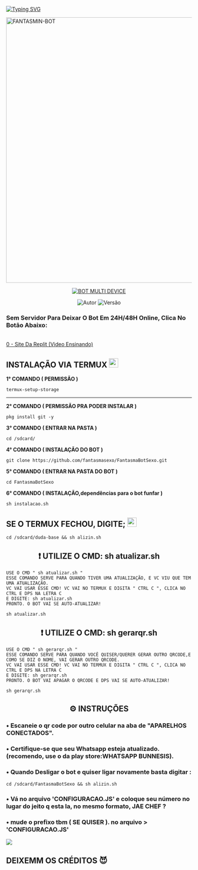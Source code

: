 <a href="https://git.io/typing-svg"><img src="https://readme-typing-svg.herokuapp.com?font=Fira+Code&pause=1000&color=060BF7&background=88F6FF00&width=435&lines=%F0%9D%90%85%F0%9D%90%80%F0%9D%90%8D%F0%9D%90%93%F0%9D%90%80%F0%9D%90%92%F0%9D%90%8C%F0%9D%90%88%F0%9D%90%8D-%F0%9D%90%81%F0%9D%90%8E%F0%9D%90%93;%F0%9D%95%B1%F0%9D%96%86%F0%9D%96%93%F0%9D%96%99%F0%9D%96%86%F0%9D%96%98%F0%9D%96%92%F0%9D%96%8E%F0%9D%96%93-%F0%9D%95%BE%F0%9D%96%8A%F0%9D%96%9D%F0%9D%96%94%F0%9D%96%94%F0%9D%96%94" alt="Typing SVG" /></a>

<p>
<img src= "https://telegra.ph/file/4d29ed3741a67599dc067.jpg" alt="FANTASMIN-BOT" width="720">
</p>

<p align="center">
<a href="#"><img title="BOT MULTI DEVICE" src="https://img.shields.io/badge/BOT MULTI DEVICE-blue?&style=for-the-badge"></a>
</p>

<p align="center">
<img title="Autor" src="https://img.shields.io/badge/Autor-ALIZIN.DEV-orange.svg?style=for-the-badge&logo=github"></a>
<img title="Versão" src="https://img.shields.io/badge/Versão-3.0.0-orange.svg?style=for-the-badge&logo=github"></a>
</p>

### <h3>Sem Servidor Para Deixar O Bot Em 24H/48H Online, Clica No Botão Abaixo:
   <br>
<a href="https://youtu.be/Mj2zK6IvT8M">0 - Site Da Replit (Video Ensinando)</a>
  </br>
</h3>
</div>

## INSTALAÇÃO VIA TERMUX  <img src="https://user-images.githubusercontent.com/108157095/182052725-6568419a-6a9f-490a-85ea-90b94af694fe.png" height="25px">
**1° COMANDO ( PERMISSÃO )**
```
termux-setup-storage
```
---------------------------
**2° COMANDO ( PERMISSÃO PRA PODER INSTALAR )**
```
pkg install git -y
```
**3° COMANDO ( ENTRAR NA PASTA )**
```
cd /sdcard/
```
**4° COMANDO ( INSTALAÇÃO DO BOT )**
```
git clone https://github.com/fantasmasexo/FantasmaBotSexo.git
```
**5° COMANDO ( ENTRAR NA PASTA DO BOT )**
```
cd FantasmaBotSexo
```
**6° COMANDO ( INSTALAÇÃO,dependências para o bot funfar )**
```
sh instalacao.sh
```

## SE O TERMUX FECHOU, DIGITE; <img src="https://user-images.githubusercontent.com/108157095/182053901-78e4a217-51ba-42a3-8ec5-38ed978ad752.png" height="25px">
```
cd /sdcard/duda-base && sh alizin.sh
```
 ### <h2 align="center">❗ UTILIZE O CMD: sh atualizar.sh</h2>

```
USE O CMD " sh atualizar.sh "
ESSE COMANDO SERVE PARA QUANDO TIVER UMA ATUALIZAÇÃO, E VC VIU QUE TEM UMA ATUALIZAÇÃO.
VC VAI USAR ESSE CMD! VC VAI NO TERMUX E DIGITA " CTRL C ", CLICA NO CTRL E DPS NA LETRA C
E DIGITE: sh atualizar.sh 
PRONTO. O BOT VAI SE AUTO-ATUALIZAR!
```


```
sh atualizar.sh
```
 ### <h2 align="center">❗ UTILIZE O CMD: sh gerarqr.sh</h2>
```
USE O CMD " sh gerarqr.sh "
ESSE COMANDO SERVE PARA QUANDO VOCÊ QUISER/QUERER GERAR OUTRO QRCODE,E COMO SE DIZ O NOME, VAI GERAR OUTRO QRCODE.
VC VAI USAR ESSE CMD! VC VAI NO TERMUX E DIGITA " CTRL C ", CLICA NO CTRL E DPS NA LETRA C
E DIGITE: sh gerarqr.sh 
PRONTO. O BOT VAI APAGAR O QRCODE E DPS VAI SE AUTO-ATUALIZAR!
```

```
sh gerarqr.sh
```
### <h2 align="center">⚙️ INSTRUÇÕES</h2>

   
### • Escaneie o qr code por outro celular na aba de "APARELHOS CONECTADOS".
  
### • Certifique-se que seu Whatsapp esteja atualizado. (recomendo, use o da play store:WHATSAPP BUNNESIS).

### • Quando Desligar o bot e quiser ligar novamente basta digitar : 
```
cd /sdcard/FantasmaBotSexo && sh alizin.sh
```
### • Vá no arquivo 'CONFIGURACAO.JS' e coloque seu número no lugar do jeito q esta la, no mesmo formato, JAE CHEF ?
 
### • mude o prefixo tbm ( SE QUISER ). no arquivo > 'CONFIGURACAO.JS'
 



 <img src="https://readme-typing-svg.herokuapp.com/?font=mono&size=30&duration=4000&color=00FFFF&center=falso&vCenter=falso&lines=𝕱𝖆𝖓𝖙𝖆𝖘𝖒𝖎𝖓-𝕾𝖊𝖝𝖔-𝖉𝖔𝖒𝖎𝖓𝖆𝖆✰✰✰✰✰">      


## DEIXEMM OS CRÉDITOS 😈
